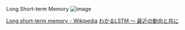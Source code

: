 
Long Short-term Memory
![image](https://gyazo.com/7a94622f31c13e4d00311dd5733be6d1/thumb/1000)

[Long short-term memory - Wikipedia](https://en.wikipedia.org/wiki/Long_short-term_memory)
[わかるLSTM ～ 最近の動向と共に](https://qiita.com/t_Signull/items/21b82be280b46f467d1b)

